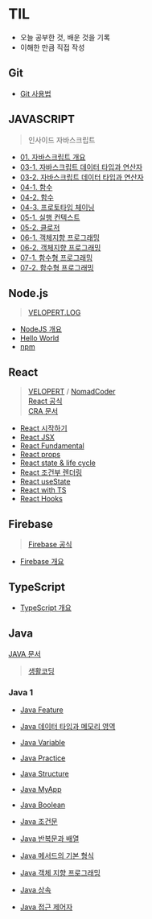 # TIL

- 오늘 공부한 것, 배운 것을 기록
- 이해한 만큼 직접 작성

## Git

- [Git 사용법](./git/git.md)

## JAVASCRIPT

> 인사이드 자바스크립트

- [01. 자바스크립트 개요](./Javascript/01_Javascript_Summary.md)
- [03-1. 자바스크립트 데이터 타입과 연산자](./Javascript/03_Javascript_datatype&operators_1.md)
- [03-2. 자바스크립트 데이터 타입과 연산자](./Javascript/03_Javascript_datatype&operators_2.md)
- [04-1. 함수](./Javascript/04_Javascript_function_1.md)
- [04-2. 함수](./Javascript/04_Javascript_function_2.md)
- [04-3. 프로토타입 체이닝](./Javascript/04_Javascript_prototypeChaining.md)
- [05-1. 실행 컨텍스트](./Javascript/05_Javascript_executionContext.md)
- [05-2. 클로저](./Javascript/05_Javascript_closer.md)
- [06-1. 객체지향 프로그래밍](./Javascript/06_Javascript_oop_1.md)
- [06-2. 객체지향 프로그래밍](./Javascript/06_Javascript_oop_2.md)
- [07-1. 함수형 프로그래밍](./Javascript/07_Javascript_fp_1.md)
- [07-2. 함수형 프로그래밍](./Javascript/07_Javascript_fp_2.md)

## Node.js

> [VELOPERT.LOG](https://velopert.com/node-js-tutorials)

- [NodeJS 개요](./NodeJS/NodeJS_Summary.md)
- [Hello World](./NodeJS/NodeJS_HelloWorld.md)
- [npm](./NodeJS/NodeJS_npm.md)

## React

> [VELOPERT](https://react.vlpt.us/) / [NomadCoder](https://nomadcoders.co/)  
[React 공식](https://ko.reactjs.org/docs/getting-started.html)  
[CRA 문서](https://create-react-app.dev/docs/getting-started)

- [React 시작하기](./React/01_React_Summary.md)
- [React JSX](./React/02_React_JSX.md)
- [React Fundamental](./React/03_React_fundamentals.md)
- [React props](./React/04_React_props.md)
- [React state & life cycle](./React/05_React_state.md)
- [React 조건부 렌더링](./React/06_React_conditionalRendering.md)
- [React useState](./React/07_React_useState.md)
- [React with TS](./React/React_withTS.md)
- [React Hooks](./React/React_Hooks.md)

## Firebase

>[Firebase 공식](https://firebase.google.com/docs/guides?authuser=0)

- [Firebase 개요](./Firebase/fb_Summary.md)


## TypeScript

- [TypeScript 개요](./Typescript/ts_Summary.md)


## Java
       
[JAVA 문서](https://docs.oracle.com/javase/8/docs/api/)
> [생활코딩](https://opentutorials.org/) 

### Java 1
- [Java Feature](./Java/java1/java_feature.md)
- [Java 데이터 타입과 메모리 영역](./Java/java1/java_datatype.md)
- [Java Variable](./Java/java1/java_variable.md)
- [Java Practice](./Java/java1/java_prac.md)
- [Java Structure](./Java/java1/java_structure.md)
- [Java MyApp](./Java/java1/java_myApp.md)

- [Java Boolean](./Java/java1/java_boolean.md)
- [Java 조건문](./Java/java1/java_if.md)
- [Java 반복문과 배열](./Java/java1/java_loopApp.md)

- [Java 메서드의 기본 형식](./Java/java1/java_method_01.md)

- [Java 객체 지향 프로그래밍](./Java/java1/java_oop.md)

- [Java 상속](./Java/java1/java_inheritance.md)
- [Java 접근 제어자](./Java/java1/java_accessmodifier.md)